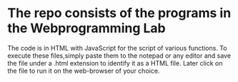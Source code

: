 # The repo consists of the programs in the Webprogramming Lab

The code is in HTML with JavaScript for the script of various functions.
To execute these files,simply paste them to the notepad or any editor and save the file under a .html extension to identify it as a HTML file.
Later click on the file to run it on the web-browser of your choice.
